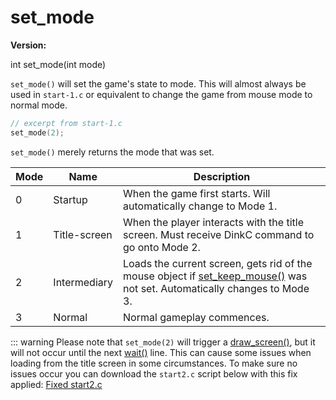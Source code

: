 # set_mode

**Version:** <VersionInfo dink="" standalone />&nbsp;<VersionInfo freedink="" standalone />&nbsp;<VersionInfo dinkhd="" standalone />&nbsp;<VersionInfo yedink="" standalone />

<Prototype>int set_mode(int mode)</Prototype>

`set_mode()` will set the game's state to mode. This will almost always be used in `start-1.c` or equivalent to change the game from mouse mode to normal mode.

```c
// excerpt from start-1.c
set_mode(2);
```

`set_mode()` merely returns the mode that was set.

| Mode | Name         | Description                                                                                                                |
|------|--------------|----------------------------------------------------------------------------------------------------------------------------|
| 0    | Startup      | When the game first starts. Will automatically change to Mode 1.                                                           |
| 1    | Title-screen | When the player interacts with the title screen. Must receive DinkC command to go onto Mode 2.                             |
| 2    | Intermediary | Loads the current screen, gets rid of the mouse object if [set_keep_mouse()](./set-keep-mouse.md) was not set. Automatically changes to Mode 3. |
| 3    | Normal       | Normal gameplay commences.                                                                                                |

::: warning
Please note that `set_mode(2)` will trigger a [draw_screen()](./draw-screen.md), but it will not occur until the next [wait()](./wait.md) line. This can cause some issues when loading from the title screen in some circumstances.
To make sure no issues occur you can download the `start2.c` script below with this fix applied:
[Fixed start2.c](https://drive.google.com/file/d/1ReazgS92v9hPHylhglIYIsoogk_O-CMP/view?usp=sharing)
